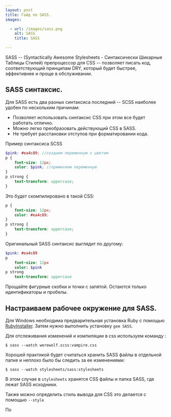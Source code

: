 ```yaml
---
layout: post
title: Гайд по SASS.
images:

  - url: /images/sass.png
    alt: SASS
    title: SASS

---
```


SASS -- (Syntactically Awesome Stylesheets - Синтаксически Шикарные Таблицы Стилей) препроцессор для CSS -- позволяет писать код, соответствующий принципам DRY, который будет быстрее, эффективнее и проще в обслуживании.

 
## SASS синтаксис.

Для SASS есть два разных синтаксиса последний -- SCSS наиболее удобен по нескольким причинам:

* Позволяет использовать синтаксис CSS при этом все будет работать отлично.
* Можно легко преобразовать действующий CSS в SASS.
* Не требует расстановки отступов при форматировании кода.

Пример синтаксиса SCSS

```scss
$pink: #ea4c89; //создаем переменную с цветом
p {
	font-size: 12px;
	color: $pink; //применяем переменную
}
p strong {
	text-transform: uppercase;
}
```
Это будет скомпилировано в такой CSS:

```css
p {
	font-size: 12px;
	color: #ea4c89;
}
p strong {
	text-transform: uppercase;
}
```
Оригинальный SASS синтаксис выглядит по другому:

```sass
$pink: #ea4c89
p
	font-size: 12px
	color: $pink
p strong
	text-transform: uppercase
```
Прощайте фигурные скобки и точки с запятой. Остаются только идентификаторы и пробелы.

## Настраиваем рабочее окружение для SASS.

Для Windows необходима предварительная установка Ruby с помощью [RubyInstaller](https://rubyinstaller.org/).
Затем нужно выполнить установку `gem SASS`.

Для отслеживания изменений и компиляции в css используем команду :

```
$ sass --watch werewolf.scss:vampire.css
```
Хорошей практикой будет считаться хранить SASS файлы в отдельной папке и неплохо было бы следить за ее изменениями:

```
$ sass --watch stylesheets/sass:stylesheets
```
В этом случае в `stylesheets` хранятся CSS файлы и папка SASS, где лежат SASS исходники.

Также можно определить стиль вывода для CSS это делается с помощью `--style    `

По 

